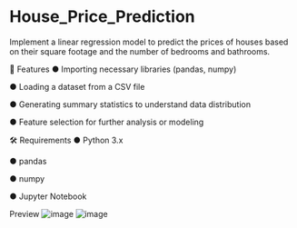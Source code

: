 # House_Price_Prediction
Implement a linear regression model to predict the prices of houses based on their square footage and the number of bedrooms and bathrooms.

🚀 Features ● Importing necessary libraries (pandas, numpy)

● Loading a dataset from a CSV file

● Generating summary statistics to understand data distribution

● Feature selection for further analysis or modeling

🛠️ Requirements ● Python 3.x

● pandas

● numpy

● Jupyter Notebook

Preview
![image](https://github.com/user-attachments/assets/649dfc9a-dd80-4fa9-b3fb-b8c306e0f074)
![image](https://github.com/user-attachments/assets/7a986670-e6d0-4613-b716-270ece3fb5d9)

